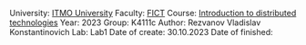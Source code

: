 University: [ITMO University](https://itmo.ru/ru/)
Faculty: [FICT](https://fict.itmo.ru)
Course: [Introduction to distributed technologies](https://github.com/itmo-ict-faculty/introduction-to-distributed-technologies)
Year: 2023
Group: K4111c
Author: Rezvanov Vladislav Konstantinovich
Lab: Lab1
Date of create: 30.10.2023
Date of finished: 
